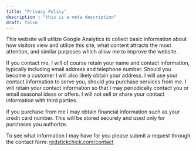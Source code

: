 ```yaml
---
title: "Privacy Policy"
description : "this is a meta description"
draft: false
---
```


This website will utilize Google Analytics to collect basic information about how visitors view and utilize this site, what content attracts the most attention, and similar purposes which allow me to improve the website. 

If you contact me, I will of course retain your name and contact information, typically including email address and telephone number. Should you become a customer I will also likely obtain your address. I will use your contact information to serve you, should you purchase services from me. I will retain your contact information so that I may periodically contact you or email seasonal ideas or offers. I will not sell or share your contact information with third parties.

If you purchase from me I may obtain financial information such as your credit card number. This will be stored securely and used only for purchases you authorize. 

To see what information I may have for you please submit a request through the contact form: [redstickchick.com/contact](https://redstickchick.com/contact)